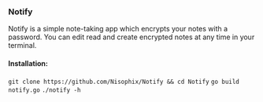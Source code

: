 ### Notify
Notify is a simple note-taking app which encrypts your notes with a password. You can edit read and create encrypted notes at any time in your terminal.

#### Installation:
`git clone https://github.com/Nisophix/Notify && cd Notify`
`go build notify.go`
`./notify -h`
